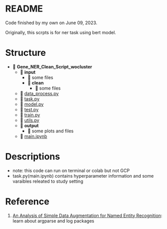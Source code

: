 # README

Code finished by my own on June 09, 2023. 

Originally, this scrpts is for ner task using bert model. 

# Structure
- 📂 __Gene\_NER\_Clean\_Script\_wocluster__
   - 📂 __input__
     - 📄 some files
     - 📂 __clean__
       - 📄 some files
   - 📄 [data\_process.py](https://github.com/tinghe14/Reusable-Code/blob/33540ad7455fd9733a89d96aac30dd13ef60b525/Model/Model%20Training/Argparse/data_process.py)
   - 📄 [task.py](https://github.com/tinghe14/Reusable-Code/blob/33540ad7455fd9733a89d96aac30dd13ef60b525/Model/Model%20Training/Argparse/task.py)
   - 📄 [model.py](https://github.com/tinghe14/Reusable-Code/blob/33540ad7455fd9733a89d96aac30dd13ef60b525/Model/Model%20Training/Argparse/model.py)
   - 📄 [test.py](https://github.com/tinghe14/Reusable-Code/blob/33540ad7455fd9733a89d96aac30dd13ef60b525/Model/Model%20Training/Argparse/test.py)
   - 📄 [train.py](https://github.com/tinghe14/Reusable-Code/blob/33540ad7455fd9733a89d96aac30dd13ef60b525/Model/Model%20Training/Argparse/train.py)
   - 📄 [utils.py](https://github.com/tinghe14/Reusable-Code/blob/33540ad7455fd9733a89d96aac30dd13ef60b525/Model/Model%20Training/Argparse/utils.py)
   - 📂 __output__
      - 📄 some plots and files
   - 📄 [main.ipynb]()

# Descriptions
- note: this code can run on terminal or colab but not GCP
- task.py(main.ipynb) contains hyperparameter information and some varaibles releated to study setting

# Reference
1. [An Analysis of Simple Data Augmentation for Named Entity Recognition](https://github.com/boschresearch/data-augmentation-coling2020): learn about argparse and log packages
